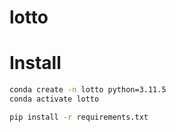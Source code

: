 # lotto


# Install

```bash
conda create -n lotto python=3.11.5
conda activate lotto

pip install -r requirements.txt
```
